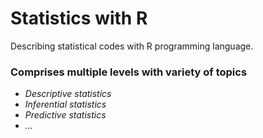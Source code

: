 # Statistics with R
Describing statistical codes with R programming language.

### Comprises multiple levels with variety of topics
+ _Descriptive statistics_
+ _Inferential statistics_
+ _Predictive statistics_
+ _..._
